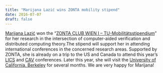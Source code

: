 ```yaml
---
title: "Marijana Lazić wins ZONTA mobility stipend"
date: 2016-07-07
draft: false
---
```

<p class="r"><a href="http://forsyte.at/people/lazic/">Marijana Lazić</a> won the “<a href="http://www.tuwien.ac.at/aktuelles/news_detail/article/10226/">ZONTA CLUB WIEN I – TU-Mobilitätsstipendium</a>” for her research in the intersection of computer-aided verification and distributed computing theory.<span id="more-4946"/>The stipend will support her in attending international conferences in the concerned research areas. Supported by ZONTA, she is already on a trip to the US and Canada to attend this year’s <a href="http://lics.rwth-aachen.de/lics16/">LICS</a> and <a href="http://i-cav.org/2016/">CAV</a> conferences. Later this year, she will visit the <a href="http://berkeley.edu/">University of California, Berkeley</a> for several months. We are very happy for Marijana!</p>
<div class="fix"><!----></div>
